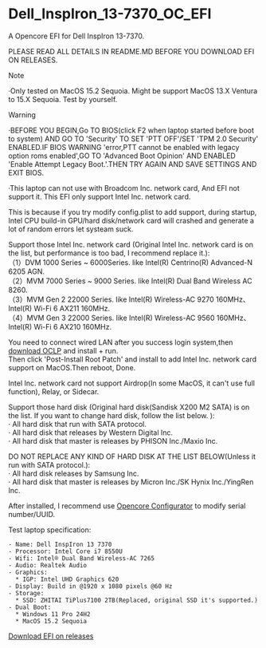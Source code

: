 # Dell_InspIron_13-7370_OC_EFI
A Opencore EFI for Dell InspIron 13-7370.

PLEASE READ ALL DETAILS IN README.MD BEFORE YOU DOWNLOAD EFI ON RELEASES.  

> [!NOTE]
> ·Only tested on MacOS 15.2 Sequoia. Might be support MacOS 13.X Ventura to 15.X Sequoia. Test by yourself.

> [!Warning]
> ·BEFORE YOU BEGIN,Go TO BIOS(click F2 when laptop started before boot to system) AND GO TO 'Security' TO SET 'PTT OFF'/SET 'TPM 2.0 Security' ENABLED.IF BIOS WARNING 'error,PTT cannot be enabled with legacy option roms enabled',GO TO 'Advanced Boot Opinion' AND ENABLED 'Enable Attempt Legacy Boot.'.THEN TRY AGAIN AND SAVE SETTINGS AND EXIT BIOS.
> 
> ·This laptop can not use with Broadcom Inc. network card, And EFI not support it. This EFI only support Intel Inc. network card.
>   
>  This is because if you try modify config.plist to add support, during startup, Intel CPU build-in GPU/hard disk/network card will crashed and generate a lot of random errors let systeam suck.

Support those Intel Inc. network card (Original Intel Inc. network card is on the list, but performance is too bad, I recommend replace it.):  
（1）DVM 1000 Series ~ 6000Series. like Intel(R) Centrino(R) Advanced-N 6205 AGN.  
（2）MVM 7000 Series ~ 9000 Series. like Intel(R) Dual Band Wireless AC 8260.  
（3）MVM Gen 2 22000 Series. like Intel(R) Wireless-AC 9270 160MHz、Intel(R) Wi-Fi 6 AX211 160MHz.  
（4）MVM Gen 3 22000 Series. like Intel(R) Wireless-AC 9560 160MHz、Intel(R) Wi-Fi 6 AX210 160MHz.  

You need to connect wired LAN after you success login system,then [download OCLP](https://github.com/dortania/OpenCore-Legacy-Patcher) and install + run.  
Then click 'Post-Install Root Patch' and install to add Intel Inc. network card support on MacOS.Then reboot, Done.  

Intel Inc. network card not support Airdrop(In some MacOS, it can't use full function), Relay, or Sidecar.  

Support those hard disk (Original hard disk(Sandisk X200 M2 SATA) is on the list. If you want to change hard disk, follow the list below. ):  
· All hard disk that run with SATA protocol.  
· All hard disk that releases by Western Digital Inc.   
· All hard disk that master is releases by PHISON Inc./Maxio Inc.  

DO NOT REPLACE ANY KIND OF HARD DISK AT THE LIST BELOW(Unless it run with SATA protocol.):  
· All hard disk releases by Samsung Inc.  
· All hard disk that master is releases by Micron Inc./SK Hynix Inc./YingRen Inc.  

After installed, I recommend use [Opencore Configurator](https://mackie100projects.altervista.org/download-opencore-configurator/) to modify serial number/UUID.

Test laptop specification:
```
- Name: Dell InspIron 13 7370
- Processor: Intel Core i7 8550U
- Wifi: Intel® Dual Band Wireless-AC 7265
- Audio: Realtek Audio
- Graphics: 
  * IGP: Intel UHD Graphics 620
- Display: Build in @1920 x 1080 pixels @60 Hz
- Storage:
  * SSD: ZHITAI TiPlus7100 2TB(Replaced, original SSD it's supported.)
- Dual Boot:
  * Windows 11 Pro 24H2
  * MacOS 15.2 Sequoia
```

[Download EFI on releases](https://github.com/DuolaD/Dell_InspIron_13-7370_OC_EFI/releases/latest)
